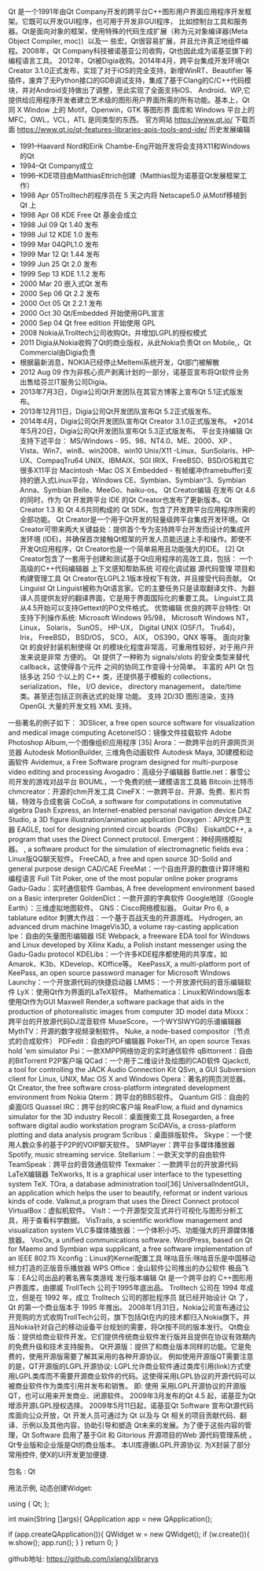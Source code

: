 Qt 是一个1991年由Qt Company开发的跨平台C++图形用户界面应用程序开发框架。它既可以开发GUI程序，也可用于开发非GUI程序，
比如控制台工具和服务器。Qt是面向对象的框架，使用特殊的代码生成扩展（称为元对象编译器(Meta Object Compiler, moc)）以及一
些宏，Qt很容易扩展，并且允许真正地组件编程。2008年，Qt Company科技被诺基亚公司收购，Qt也因此成为诺基亚旗下的编程语言工具。
2012年，Qt被Digia收购。2014年4月，跨平台集成开发环境Qt Creator 3.1.0正式发布，实现了对于iOS的完全支持，新增WinRT、Beautifier
等插件，废弃了无Python接口的GDB调试支持，集成了基于Clang的C/C++代码模块，并对Android支持做出了调整，至此实现了全面支持iOS、
Android、WP,它提供给应用程序开发者建立艺术级的图形用户界面所需的所有功能。基本上，Qt 同 X Window 上的 Motif，Openwin，GTK 
等图形界 面库和 Windows 平台上的 MFC，OWL，VCL，ATL 是同类型的东西。
官方网站 https://www.qt.io/
下载页面 https://www.qt.io/qt-features-libraries-apis-tools-and-ide/
历史发展编辑
* 1991–Haavard Nord和Eirik Chambe-Eng开始开发将会支持X11和Windows的Qt
* 1994–Qt Company成立
* 1996–KDE项目由MatthiasEttrich创建（Matthias现为诺基亚Qt发展框架工作）
* 1998 Apr 05Trolltech的程序员在 5 天之内将 Netscape5.0 从Motif移植到 Qt 上
* 1998 Apr 08 KDE Free Qt 基金会成立
* 1998 Jul 09 Qt 1.40 发布
* 1998 Jul 12 KDE 1.0 发布
* 1999 Mar 04QPL1.0 发布
* 1999 Mar 12 Qt 1.44 发布
* 1999 Jun 25 Qt 2.0 发布
* 1999 Sep 13 KDE 1.1.2 发布
* 2000 Mar 20 嵌入式Qt 发布
* 2000 Sep 06 Qt 2.2 发布
* 2000 Oct 05 Qt 2.2.1 发布
* 2000 Oct 30 Qt/Embedded 开始使用GPL宣言
* 2000 Sep 04 Qt free edition 开始使用 GPL
* 2008 Nokia从Trolltech公司收购Qt，并增加LGPL的授权模式
* 2011 Digia从Nokia收购了Qt的商业版权，从此Nokia负责Qt on Mobile,，Qt Commercial由Digia负责
* 根据最新消息，NOKIA已经停止Meltemi系统开发，Qt部门被解散
* 2012 Aug 09 作为非核心资产剥离计划的一部分，诺基亚宣布将Qt软件业务出售给芬兰IT服务公司Digia。
* 2013年7月3日，Digia公司Qt开发团队在其官方博客上宣布Qt 5.1正式版发布。
* 2013年12月11日，Digia公司Qt开发团队宣布Qt 5.2正式版发布。
* 2014年4月，Digia公司Qt开发团队宣布Qt Creator 3.1.0正式版发布。
*2014年5月20日，Digia公司Qt开发团队宣布Qt 5.3正式版发布。
平台支持编辑
Qt支持下述平台：
MS/Windows - 95、98、NT4.0、ME、2000、XP 、 Vista、Win7、win8、win2008、win10
Unix/X11 -Linux、SunSolaris、HP-UX、CompaqTru64 UNIX、IBMAIX、SGI IRIX、FreeBSD、BSD/OS和其它很多X11平台
Macintosh -Mac OS X
Embedded - 有帧缓冲(framebuffer)支持的嵌入式Linux平台，Windows CE、Symbian、Symbian^3、Symbian Anna、Symbian Belle、MeeGo、haiku-os。
Qt Creator编辑
在发布 Qt 4.6 的同时，作为 Qt 开发跨平台 IDE 的Qt Creator也发布了更新版本。Qt Creator 1.3 和 Qt 4.6共同构成的 Qt SDK，包含了开发跨平台应用程序所需的全部功能。
Qt Creator是一个用于Qt开发的轻量级跨平台集成开发环境。Qt Creator可带来两大关键益处：提供首个专为支持跨平台开发而设计的集成开发环境 (IDE)，并确保首次接触Qt框架的开发人员能迅速上手和操作。即使不开发Qt应用程序，Qt Creator也是一个简单易用且功能强大的IDE。 [2] 
Qt Creator包含了一套用于创建和测试基于Qt应用程序的高效工具，包括：
一个高级的C++代码编辑器 上下文感知帮助系统 可视化调试器 源代码管理 项目和构建管理工具
Qt Creator在LGPL2.1版本授权下有效，并且接受代码贡献。
Qt Linguist
Qt Linguist被称为Qt语言家。它的主要任务只是读取翻译文件、为翻译人员提供友好的翻译界面，它是用于界面国际化的重要工具。
Linguist工具从4.5开始可以支持Gettext的PO文件格式。
优势编辑
优良的跨平台特性:
Qt支持下列操作系统: Microsoft Windows 95/98， Microsoft Windows NT， Linux， Solaris， SunOS， HP-UX， Digital UNIX (OSF/1， Tru64)，
 Irix， FreeBSD， BSD/OS， SCO， AIX， OS390，QNX 等等。
面向对象
Qt 的良好封装机制使得 Qt 的模块化程度非常高，可重用性较好，对于用户开发来说是非常 方便的。 Qt 提供了一种称为 signals/slots 的安全类型来替代 callback，这使得各个元件 之间的协同工作变得十分简单。
丰富的 API
Qt 包括多达 250 个以上的 C++ 类，还提供基于模板的 collections， serialization， file， I/O device， directory management， date/time 类。甚至还包括正则表达式的处理 功能。
支持 2D/3D 图形渲染，支持 OpenGL
大量的开发文档
XML 支持。

一些著名的例子如下：
3DSlicer, a free open source software for visualization and medical image computing
AcetoneISO：镜像文件挂载软件
Adobe Photoshop Album,一个图像组织应用程序 [35]
Arora：一款跨平台的开源网页浏览器
Autodesk MotionBuilder, 三维角色动画软件
Autodesk Maya, 3D建模和动画软件
Avidemux, a Free Software program designed for multi-purpose video editing and processing
Avogadro：高级分子编辑器
Battle.net：暴雪公司开发的游戏对战平台
BOUML，一个免费的统一建模语言工具箱
Bitcoin:比特币
chmcreator：开源的chm开发工具
CineFX：一款跨平台、开源、免费、影片剪辑，特效与合成套装
CoCoA, a software for computations in commutative algebra
Dash Express, an Internet-enabled personal navigation device
DAZ Studio, a 3D figure illustration/animation application
Doxygen：API文件产生器
EAGLE, tool for designing printed circuit boards（PCBs）
EiskaltDC++, a program that uses the Direct Connect protocol.
Emergent：神经网络模拟器。
, a software product for the simulation of electromagnetic fields
eva：Linux版QQ聊天软件。
FreeCAD, a free and open source 3D-Solid and general purpose design CAD/CAE
FreeMat：一个自由开源的数值计算环境和编程语言
Full Tilt Poker, one of the most popular online poker programs
Gadu-Gadu：实时通信软件
Gambas, A free development environment based on a Basic interpreter
GoldenDict：一款开源的字典软件
Google地球（Google Earth）：三维虚拟地图软件。
GNS：Cisco网络模拟器。
Guitar Pro 6, a tablature editor
刺猬大作战：一个基于百战天虫的开源游戏。
Hydrogen, an advanced drum machine
ImageVis3D, a volume ray-casting application
Ipe：自由的矢量图形编辑器
ISE Webpack, a freeware EDA tool for Windows and Linux developed by Xilinx
Kadu, a Polish instant messenger using the Gadu-Gadu protocol
KDELibs：一个许多KDE程序都使用的共享库，如Amarok、K3b、KDevelop、KOffice等。
KeePassX, a multi-platform port of KeePass, an open source password manager for Microsoft Windows
Launchy：一个开放源代码的快捷启动器
LMMS：一个开放源代码的音乐编辑软件
LyX：使用Qt作为界面的LaTeX软件。
Mathematica：Linux和Windows版本使用Qt作为GUI
Maxwell Render,a software package that aids in the production of photorealistic images from computer 3D model data
Mixxx：跨平台的开放源代码DJ混音软件
MuseScore，一个WYSIWYG的乐谱编辑器
MythTV：开源的数字视频录制软件。
Nuke, a node-based compositor（节点式的合成软件）
PDFedit：自由的PDF编辑器
PokerTH, an open source Texas hold 'em simulator
Psi：一款XMPP网络协定的实时通信软件
qBittorrent：自由的BitTorrent P2P客户端
QCad：一个用于二维设计及绘图的CAD软件
Qjackctl, a tool for controlling the JACK Audio Connection Kit
QSvn, a GUI Subversion client for Linux, UNIX, Mac OS X and Windows
Opera：著名的网页浏览器。
Qt Creator, the free software cross-platform integrated development environment from Nokia
Qterm：跨平台的BBS软件。
Quantum GIS：自由的桌面GIS
Quassel IRC：跨平台的IRC客户端
RealFlow, a fluid and dynamics simulator for the 3D industry
Recoll：桌面搜索工具
Rosegarden, a free software digital audio workstation program
SciDAVis, a cross-platform plotting and data analysis program
Scribus：桌面排版软件。
Skype：一个使用人数众多的基于P2P的VOIP聊天软件。
SMPlayer：跨平台多媒体播放器
Spotify, music streaming service.
Stellarium：一款天文学的自由软件
TeamSpeak：跨平台的音效通信软件
Texmaker：一款跨平台的开放源代码LaTeX编辑器
TeXworks, It is a graphical user interface to the typesetting system TeX.
TOra, a database administration tool[36]
UniversalIndentGUI，an application which helps the user to beautify, reformat or indent various kinds of code.
Valknut,a program that uses the Direct Connect protocol
VirtualBox：虚拟机软件。
VisIt：一个开源型交互式并行可视化与图形分析工具，用于查看科学数据。
VisTrails, a scientific workflow management and visualization system
VLC多媒体播放器：一个体积小巧、功能强大的开源媒体播放器。
VoxOx, a unified communications software.
WordPress, based on Qt for Maemo and Symbian
wpa supplicant, a free software implementation of an IEEE 802.11i
Xconfig：Linux的Kernel配置工具
咪咕音乐:咪咕音乐是中国移动倾力打造的正版音乐播放器
WPS Office：金山软件公司推出的办公软件
极品飞车：EA公司出品的著名赛车类游戏
发行版本编辑
Qt 是一个跨平台的 C++图形用户界面库，由挪威 TrollTech 公司于1995年底出品。
Trolltech 公司在 1994 年成立，但是在 1992 年，成立 Trolltech 公司的那批程序员 就已经开始设计 Qt 了，Qt 的第一个商业版本于 1995 年推出。
2008年1月31日，Nokia公司宣布通过公开竞购的方式收购TrollTech公司，旗下包括Qt在内的技术都归入Nokia旗下。并且Nokia针对自己的移动设备平台规划的需要，将Qt按不同的版本发行。
Qt商业版：提供给商业软件开发。它们提供传统商业软件发行版并且提供在协议有效期内的免费升级和技术支持服务。
Qt开源版：提供了和商业版本同样的功能。它是免费的，使用开源版需要了解其采用的各种开源协议。
例如使用开源版QT需要注意的是，QT开源版的LGPL开源协议:
LGPL允许商业软件通过类库引用(link)方式使用LGPL类库而不需要开源商业软件的代码。这使得采用LGPL协议的开源代码可以被商业软件作为类库引用并发布和销售。
即: 使用 采用LGPL开源协议的开源版QT，也可以用来开发商业、闭源软件。
2009年3月发布的Qt 4.5 起，诺基亚为Qt增添开源LGPL授权选择。
2009年5月11日起，诺基亚Qt Software 宣布Qt源代码库面向公众开放，Qt 开发人员可通过为 Qt 以及与 Qt 相关的项目贡献代码、翻译、示例以及其他内容，协助引导和塑造 Qt未来的发展。为了便于这些内容的管理，Qt Software 启用了基于Git 和 Gitorious 开源项目的Web 源代码管理系统 。
Qt专业版和企业版是Qt的商业版本。
本UI库遵循LGPL开源协议. 为X封装了部分常用控件, 使X的UI开发更加便捷.

包名 : Qt

用法示例, 动态创建Widget:

using { Qt; };

int main(String []args){
  QApplication app = new QApplication();

  if (app.createQApplication()){
  	QWidget w = new QWidget();
  	if (w.create()){
  		w.show();
  		app.run();
  	}
  }
  return 0;
}

github地址: https://github.com/ixlang/xlibrarys